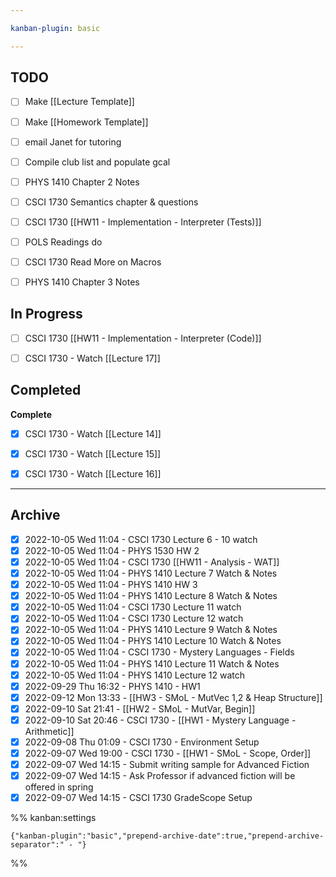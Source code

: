 ```yaml
---

kanban-plugin: basic

---
```


## TODO

- [ ] Make [[Lecture Template]]
- [ ] Make [[Homework Template]]
- [ ] email Janet for tutoring
- [ ] Compile club list and populate gcal
- [ ] PHYS 1410 Chapter 2 Notes
- [ ] CSCI 1730 Semantics chapter & questions
- [ ] CSCI 1730 [[HW11 - Implementation - Interpreter (Tests)]]
- [ ] POLS Readings do
- [ ] CSCI 1730 Read More on Macros
- [ ] PHYS 1410 Chapter 3 Notes


## In Progress

- [ ] CSCI 1730 [[HW11 - Implementation - Interpreter (Code)]]
- [ ] CSCI 1730 - Watch [[Lecture 17]]


## Completed

**Complete**
- [x] CSCI 1730 - Watch [[Lecture 14]]
- [x] CSCI 1730 - Watch [[Lecture 15]]
- [x] CSCI 1730 - Watch [[Lecture 16]]


***

## Archive

- [x] 2022-10-05 Wed 11:04  -  CSCI 1730 Lecture 6 - 10 watch
- [x] 2022-10-05 Wed 11:04  -  PHYS 1530 HW 2
- [x] 2022-10-05 Wed 11:04  -  CSCI 1730 [[HW11 - Analysis - WAT]]
- [x] 2022-10-05 Wed 11:04  -  PHYS 1410 Lecture 7 Watch & Notes
- [x] 2022-10-05 Wed 11:04  -  PHYS 1410 HW 3
- [x] 2022-10-05 Wed 11:04  -  PHYS 1410 Lecture 8 Watch & Notes
- [x] 2022-10-05 Wed 11:04  -  CSCI 1730 Lecture 11 watch
- [x] 2022-10-05 Wed 11:04  -  CSCI 1730 Lecture 12 watch
- [x] 2022-10-05 Wed 11:04  -  PHYS 1410 Lecture 9 Watch & Notes
- [x] 2022-10-05 Wed 11:04  -  PHYS 1410 Lecture 10 Watch & Notes
- [x] 2022-10-05 Wed 11:04  -  CSCI 1730 - Mystery Languages - Fields
- [x] 2022-10-05 Wed 11:04  -  PHYS 1410 Lecture 11 Watch & Notes
- [x] 2022-10-05 Wed 11:04  -  PHYS 1410 Lecture 12 watch
- [x] 2022-09-29 Thu 16:32  -  PHYS 1410 - HW1
- [x] 2022-09-12 Mon 13:33  -  [[HW3 - SMoL - MutVec 1,2 & Heap Structure]]
- [x] 2022-09-10 Sat 21:41  -  [[HW2 - SMoL - MutVar, Begin]]
- [x] 2022-09-10 Sat 20:46  -  CSCI 1730 - [[HW1 - Mystery Language - Arithmetic]]
- [x] 2022-09-08 Thu 01:09  -  CSCI 1730 - Environment Setup
- [x] 2022-09-07 Wed 19:00  -  CSCI 1730 - [[HW1 - SMoL - Scope, Order]]
- [x] 2022-09-07 Wed 14:15  -  Submit writing sample for Advanced Fiction
- [x] 2022-09-07 Wed 14:15  -  Ask Professor if advanced fiction will be offered in spring
- [x] 2022-09-07 Wed 14:15  -  CSCI 1730 GradeScope Setup

%% kanban:settings
```
{"kanban-plugin":"basic","prepend-archive-date":true,"prepend-archive-separator":" - "}
```
%%